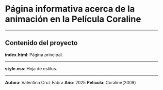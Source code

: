 # Página informativa acerca de la animación en la Película Coraline

---
## Contenido del proyecto
**index.html**: Página principal.

---
**style.css**: Hoja de estilos.

---
**Autora**: Valentina Cruz Fabra
**Año**: 2025
**Película**: Coraline(2009)
